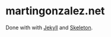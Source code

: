 # martingonzalez.net
Done with with [Jekyll](https://jekyllrb.com/) and [Skeleton](http://getskeleton.com/).
